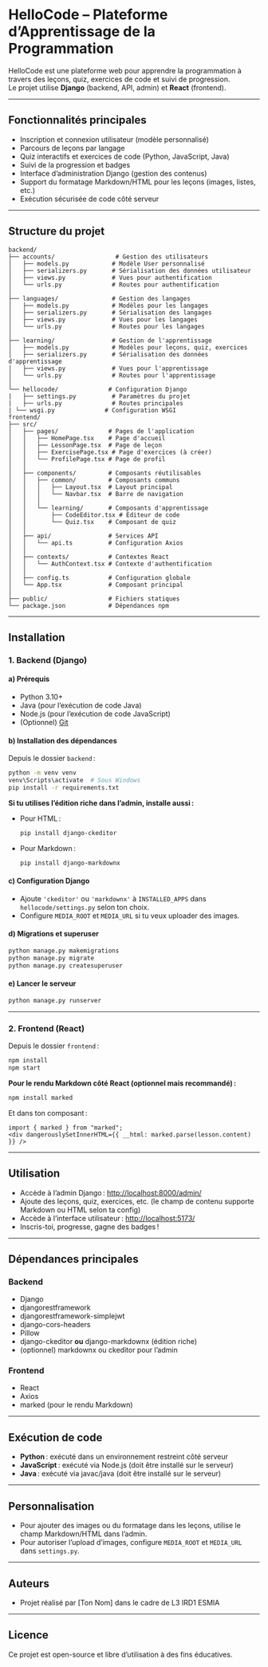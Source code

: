# HelloCode – Plateforme d’Apprentissage de la Programmation

HelloCode est une plateforme web pour apprendre la programmation à travers des leçons, quiz, exercices de code et suivi de progression.  
Le projet utilise **Django** (backend, API, admin) et **React** (frontend).

---

## Fonctionnalités principales

- Inscription et connexion utilisateur (modèle personnalisé)
- Parcours de leçons par langage
- Quiz interactifs et exercices de code (Python, JavaScript, Java)
- Suivi de la progression et badges
- Interface d’administration Django (gestion des contenus)
- Support du formatage Markdown/HTML pour les leçons (images, listes, etc.)
- Exécution sécurisée de code côté serveur

---

## Structure du projet

```
backend/
├── accounts/                 # Gestion des utilisateurs
│   ├── models.py            # Modèle User personnalisé
│   ├── serializers.py       # Sérialisation des données utilisateur
│   ├── views.py             # Vues pour authentification
│   └── urls.py              # Routes pour authentification
│
├── languages/               # Gestion des langages
│   ├── models.py            # Modèles pour les langages
│   ├── serializers.py       # Sérialisation des langages
│   ├── views.py             # Vues pour les langages
│   └── urls.py              # Routes pour les langages
│
├── learning/                # Gestion de l'apprentissage
│   ├── models.py            # Modèles pour leçons, quiz, exercices
│   ├── serializers.py       # Sérialisation des données d'apprentissage
│   ├── views.py             # Vues pour l'apprentissage
│   └── urls.py              # Routes pour l'apprentissage
│
└── hellocode/              # Configuration Django
|   ├── settings.py          # Paramètres du projet
|   ├── urls.py              # Routes principales
| └── wsgi.py              # Configuration WSGI
frontend/
├── src/
│   ├── pages/              # Pages de l'application
│   │   ├── HomePage.tsx    # Page d'accueil
│   │   ├── LessonPage.tsx  # Page de leçon
│   │   ├── ExercisePage.tsx # Page d'exercices (à créer)
│   │   └── ProfilePage.tsx # Page de profil
│   │
│   ├── components/         # Composants réutilisables
│   │   ├── common/         # Composants communs
│   │   │   ├── Layout.tsx  # Layout principal
│   │   │   └── Navbar.tsx  # Barre de navigation
│   │   │
│   │   └── learning/       # Composants d'apprentissage
│   │       ├── CodeEditor.tsx # Éditeur de code
│   │       └── Quiz.tsx    # Composant de quiz
│   │
│   ├── api/                # Services API
│   │   └── api.ts          # Configuration Axios
│   │
│   ├── contexts/           # Contextes React
│   │   └── AuthContext.tsx # Contexte d'authentification
│   │
│   ├── config.ts           # Configuration globale
│   └── App.tsx             # Composant principal
│
├── public/                 # Fichiers statiques
└── package.json            # Dépendances npm
```

---

## Installation

### 1. **Backend (Django)**

#### a) **Prérequis**
- Python 3.10+
- Java (pour l’exécution de code Java)
- Node.js (pour l’exécution de code JavaScript)
- (Optionnel) [Git](https://git-scm.com/)

#### b) **Installation des dépendances**

Depuis le dossier `backend` :

```sh
python -m venv venv
venv\Scripts\activate  # Sous Windows
pip install -r requirements.txt
```

**Si tu utilises l’édition riche dans l’admin, installe aussi :**
- Pour HTML :  
  ```sh
  pip install django-ckeditor
  ```
- Pour Markdown :  
  ```sh
  pip install django-markdownx
  ```

#### c) **Configuration Django**

- Ajoute `'ckeditor'` ou `'markdownx'` à `INSTALLED_APPS` dans `hellocode/settings.py` selon ton choix.
- Configure `MEDIA_ROOT` et `MEDIA_URL` si tu veux uploader des images.

#### d) **Migrations et superuser**

```sh
python manage.py makemigrations
python manage.py migrate
python manage.py createsuperuser
```

#### e) **Lancer le serveur**

```sh
python manage.py runserver
```

---

### 2. **Frontend (React)**

Depuis le dossier `frontend` :

```sh
npm install
npm start
```

**Pour le rendu Markdown côté React (optionnel mais recommandé) :**
```sh
npm install marked
```
Et dans ton composant :
```tsx
import { marked } from "marked";
<div dangerouslySetInnerHTML={{ __html: marked.parse(lesson.content) }} />
```

---

## Utilisation

- Accède à l’admin Django : [http://localhost:8000/admin/](http://localhost:8000/admin/)
- Ajoute des leçons, quiz, exercices, etc. (le champ de contenu supporte Markdown ou HTML selon ta config)
- Accède à l’interface utilisateur : [http://localhost:5173/](http://localhost:5173/)
- Inscris-toi, progresse, gagne des badges !

---

## Dépendances principales

### **Backend**
- Django
- djangorestframework
- djangorestframework-simplejwt
- django-cors-headers
- Pillow
- django-ckeditor **ou** django-markdownx (édition riche)
- (optionnel) markdownx ou ckeditor pour l’admin

### **Frontend**
- React
- Axios
- marked (pour le rendu Markdown)

---

## Exécution de code

- **Python** : exécuté dans un environnement restreint côté serveur
- **JavaScript** : exécuté via Node.js (doit être installé sur le serveur)
- **Java** : exécuté via javac/java (doit être installé sur le serveur)

---

## Personnalisation

- Pour ajouter des images ou du formatage dans les leçons, utilise le champ Markdown/HTML dans l’admin.
- Pour autoriser l’upload d’images, configure `MEDIA_ROOT` et `MEDIA_URL` dans `settings.py`.

---

## Auteurs

- Projet réalisé par [Ton Nom] dans le cadre de L3 IRD1 ESMIA

---

## Licence

Ce projet est open-source et libre d’utilisation à des fins éducatives.